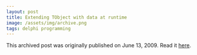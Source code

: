 ```yaml
---
layout: post
title: Extending TObject with data at runtime
image: /assets/img/archive.png
tags: delphi programming
---
```

This archived post was originally published on June 13, 2009. Read it [here](/alex.ciobanu.org/index80c9.html).
